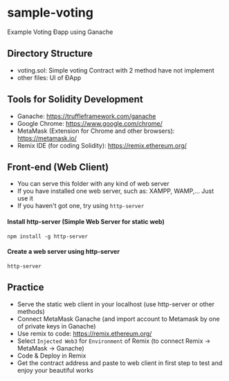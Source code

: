 # sample-voting
Example Voting Đapp using Ganache

## Directory Structure
- voting.sol: Simple voting Contract with 2 method have not implement
- other files: UI of ĐApp

## Tools for Solidity Development
- Ganache: https://truffleframework.com/ganache
- Google Chrome: https://www.google.com/chrome/
- MetaMask (Extension for Chrome and other browsers): https://metamask.io/
- Remix IDE (for coding Solidity): https://remix.ethereum.org/

## Front-end (Web Client)
- You can serve this folder with any kind of web server
- If you have installed one web server, such as: XAMPP, WAMP,... Just use it
- If you haven't got one, try using `http-server`

#### Install http-server (Simple Web Server for static web)
```
npm install -g http-server
```
#### Create a web server using http-server
```
http-server
```

## Practice
- Serve the static web client in your localhost (use http-server or other methods)
- Connect MetaMask Ganache (and import account to Metamask by one of private keys in Ganache)
- Use remix to code: https://remix.ethereum.org/
- Select `Injected Web3` for `Environment` of Remix (to connect Remix -> MetaMask -> Ganache)
- Code & Deploy in Remix
- Get the contract address and paste to web client in first step to test and enjoy your beautiful works

